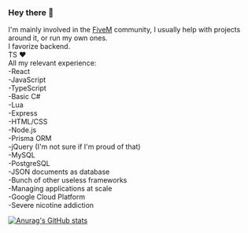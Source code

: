 ### Hey there 👋
I'm mainly involved in the [FiveM](https://github.com/citizenfx/fivem) community, I usually help with projects around it, or run my own ones. <br>
I favorize backend. <br>
TS ❤ <br>
All my relevant experience: <br>
-React <br>
-JavaScript <br>
-TypeScript <br>
-Basic C# <br>
-Lua <br>
-Express <br>
-HTML/CSS <br>
-Node.js <br>
-Prisma ORM <br>
-jQuery (I'm not sure if I'm proud of that) <br>
-MySQL <br>
-PostgreSQL <br>
-JSON documents as database <br>
-Bunch of other useless frameworks <br>
-Managing applications at scale <br>
-Google Cloud Platform<br>
-Severe nicotine addiction <br>

[![Anurag's GitHub stats](https://github-readme-stats.vercel.app/api?username=LedAndris&count_private=true&show_icons=true&theme=radical)](https://github.com/anuraghazra/github-readme-stats) <br>
